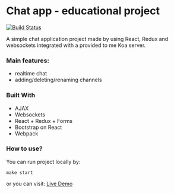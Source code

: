 # Chat app - educational project
[![Build Status](https://travis-ci.org/arkadiy93/Chat-app-project.svg?branch=master)](https://travis-ci.org/arkadiy93/Chat-app-project)

A simple chat application project made by using React, Redux and websockets integrated with a provided to me Koa server.

### Main features:

- realtime chat
- adding/deleting/renaming channels

### Built With

- AJAX
- Websockets
- React + Redux + Forms
- Bootstrap on React
- Webpack

### How to use?

You can run project locally by:
```
make start

```

or you can visit: [Live Demo](https://slack-project-arkadiy.herokuapp.com/)
